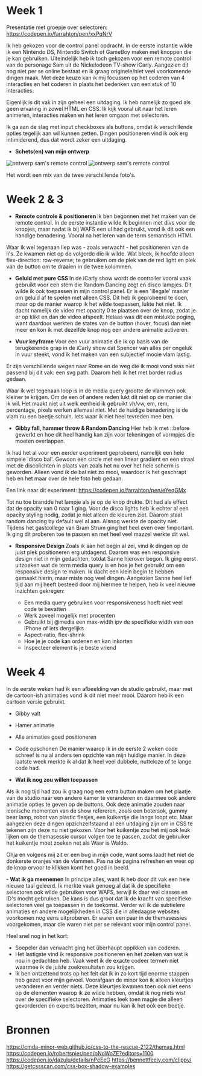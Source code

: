 # Week 1 

Presentatie met groepje over selectoren: 
https://codepen.io/farrahton/pen/xxPqNrV 


Ik heb gekozen voor de control panel opdracht. In de eerste instantie wilde ik een Nintendo DS, Nintendo Switch of GameBoy maken met knoppen die je kan gebruiken. Uiteindelijk heb ik toch gekozen voor een remote control van de personage Sam uit de Nickelodeon TV-show iCarly. Aangezien dit nog niet per se online bestaat en ik graag originele/niet veel voorkomende dingen maak. Met deze keuze kan ik mij focussen op het coderen van 4 interacties en het coderen in plaats het bedenken van een stuk of 10 interacties. 

Eigenlijk is dit vak in zijn geheel een uitdaging. Ik heb namelijk zo goed als geen ervaring in zowel HTML en CSS. Ik kijk vooral uit naar het leren animeren, interacties maken en het leren omgaan met selectoren.

Ik ga aan de slag met input checkboxes als buttons, omdat ik verschillende opties tegelijk aan wil kunnen zetten. Dingen positioneren vind ik ook erg intimiderend, dus dat wordt zeker een uitdaging.

- <strong> Schets(en) van mijn ontwerp </strong>
<img src="procesImages/ontwerp1.jpeg" alt="ontwerp sam's remote control" /> 
<img src="procesImages/ontwerp2.jpg" alt="ontwerp sam's remote control"/> 

Het wordt een mix van de twee verschillende foto's.

# Week 2 & 3

- <strong> Remote controle & positioneren </strong>
Ik ben begonnen met het maken van de remote control. In de eerste instantie wilde ik beginnen met divs voor de knopjes, maar nadat ik bij WAFS een ul had gebruikt, vond ik dit ook een handige benadering. Vooral na het leren van de term semantisch HTMl.

Waar ik wel tegenaan liep was - zoals verwacht - het positioneren van de li's. Ze kwamen niet op de volgorde die ik wilde. Wat bleek, ik hoefde alleen flex-direction: row-reverse; te gebruiken om de plek van de red light en plek van de button om te draaien in de twee kolommen. 

- <strong> Geluid met pure CSS </strong>
In de iCarly show wordt de controller vooral vaak gebruikt voor een stem die Random Dancing zegt en disco lampjes. Dit wilde ik ook toepassen in mijn control panel. Er is een 'illegale' manier om geluid af te spelen met alleen CSS. Dit heb ik geprobeerd te doen, maar op de manier waarop ik het wilde toepassen, lukte het niet. Ik dacht namelijk de video met opacity 0 te plaatsen over de knop, zodat je er op klikt en dan de video afspeelt. Helaas was dit een mislukte poging, want daardoor werkten de states van de button (hover, focus) dan niet meer en kon ik met dezelfde knop nog een andere animatie activeren. 

- <strong> Vuur keyframe </strong>
Voor een vuur animatie die ik op basis van de terugkerende grap in de iCarly show dat Spencer van alles per ongeluk in vuur steekt, vond ik het maken van een subjectief mooie vlam lastig.

Er zijn verschillende wegen naar Rome en de weg die ik mooi vond was niet passend bij dit vak: een svg path. Daarom heb ik het met border radius gedaan.

Waar ik wel tegenaan loop is in de media query grootte de vlammen ook kleiner te krijgen. Om de een of andere reden lukt dit niet op de manier die ik wil. Het maakt niet uit welk eenheid ik gebruikt vh/vw, em, rem, percentage, pixels werken allemaal niet. Met de huidige benadering is de vlam nu een beetje schuin. Iets waar ik niet heel tevreden mee ben.

- <strong> Gibby fall, hammer throw & Random Dancing </strong>
Hier heb ik met ::before gewerkt en hoe dit heel handig kan zijn voor tekeningen of vormpjes die moeten overlappen.

Ik had het al voor een eerder experiment geprobeerd, namelijk een hele simpele 'disco bal'. Gewoon een circle met een linear gradient en een straal met de discolichten in plaats van zoals het nu over het hele scherm is geworden. Alleen vond ik de bal niet zo mooi, waardoor ik het geschrapt heb en het maar over de hele foto heb gedaan. 

Een link naar dit experiment: https://codepen.io/farrahton/pen/eYeqGMx 

Tot nu toe brandde het lampje als je op de knop drukte. Dit had als effect dat de opacity van 0 naar 1 ging. Voor de disco lights heb ik echter al een opacity styling nodig, zodat je niet alleen de kleuren ziet. Daarom staat random dancing by default wel al aan. Alsnog werkte de opacity niet. Tijdens het gastcollege van Bram Strum ging het heel even over !important. Ik ging dit proberen toe te passen en met heel veel mazzel werkte dit wel.

- <strong> Responsive Design </strong>
Zoals ik aan het begin al zei, vind ik dingen op de juist plek positioneren erg uitdagend. Daarom was een responsive design niet in mijn gedachten, totdat Sanne hierover begon. Ik ging eerst uitzoeken wat de term media query is en hoe je het gebruikt om een responsive design te maken. Ik dacht een klein begin te hebben gemaakt hierin, maar miste nog veel dingen. Aangezien Sanne heel lief tijd aan mij heeft besteed door mij hiermee te helpen, heb ik veel nieuwe inzichten gekregen:

  - Een media query gebruiken voor responsiveness hoeft niet veel code te bevatten
  - Werk zoveel mogelijk met procenten
  - Gebruikt bij @media een max-width ipv de specifieke width van een iPhone of iets dergelijks
  - Aspect-ratio, flex-shrink
  - Hoe je je code kan ordenen en kan inkorten
  - Inspecteer element is je beste vriend 

# Week 4 

In de eerste weken had ik een afbeelding van de studio gebruikt, maar met de cartoon-ish animaties vond ik dit niet meer mooi. Daarom heb ik een cartoon versie gebruikt.

- Gibby valt
- Hamer animatie 
- Alle animaties goed positioneren 
- Code opschonen
De manier waarop ik in de eerste 2 weken code schreef is nu al anders ten opzichte van mijn huidige manier. In deze laatste week merkte ik al dat ik heel veel dubbele, nutteloze of te lange code had. 

- <strong> Wat ik nog zou willen toepassen</strong>

Als ik nog tijd had zou ik graag nog een extra button maken om het plaatje van de studio naar een andere kamer te veranderen en daarmee ook andere animatie opties te geven op de buttons. Ook deze animatie zouden naar iconische momenten van de show refereren, zoals een botersok, gummy bear lamp, robot van plastic flesjes, een kuikentje die langs loopt etc. Maar aangezien deze dingen opzichzelfstaand al een uitdaging zijn om in CSS te tekenen zijn deze nu niet gekozen. Voor het kuikentje zou het mij ook leuk lijken om de themasessie cursor volgen toe te passen, zodat de gebruiker het kuikentje moet zoeken net als Waar is Waldo.

Ohja en volgens mij zit er een bug in mijn code, want soms laadt het niet de donkerste oranjes van de vlammen. Pas na de pagina refreshen en weer op de knop ervoor te klikken komt het goed in beeld. 

-<strong> Wat ik ga meenemen</strong>
In principe alles, want ik heb door dit vak een hele nieuwe taal geleerd. Ik merkte vaak genoeg al dat ik de specifieke selectoren ook wilde gebruiken voor WAFS, terwijl ik daar wel classes en ID's mocht gebruiken. De kans is dus groot dat ik de kracht van specifieke selectoren veel ga toepassen in de toekomst. Verder wil ik de subtielere animaties en andere mogelijkheden in CSS die in alledaagse websites voorkomen nog eens uitproberen. Er waren een paar in de themasessies voorgekomen, maar die waren niet per se relevant voor mijn control panel.

Heel snel nog in het kort:
- Soepeler dan verwacht ging het überhaupt oppikken van coderen.
- Het lastigste vind ik responsive positioneren en het zoeken van wat ik nou in gedachten heb. Vaak weet ik de exacte codeer termen niet waarmee ik de juiste zoekresultaten zou krijgen.
- Ik ben ontzettend trots op het feit dat ik in zo kort tijd enorme stappen heb gezet voor mijn gevoel. Voorafgaan de minor kon ik alleen kleurtjes veranderen en verder niets. Deze kleurtjes kwamen toen ook niet eens op de elementen waarop ik ze wilde hebben, omdat ik nog niets wist over de specifieke selectoren. Animaties leek toen magie die alleen gevorderden en experts bezitten, maar nu kan ik het ook een beetje.

# Bronnen

https://cmda-minor-web.github.io/css-to-the-rescue-2122/themas.html
https://codepen.io/robertspier/pen/oNoWoZE?editors=1100
https://codepen.io/dazulu/details/nPeEeG 
https://bennettfeely.com/clippy/ 
https://getcssscan.com/css-box-shadow-examples

